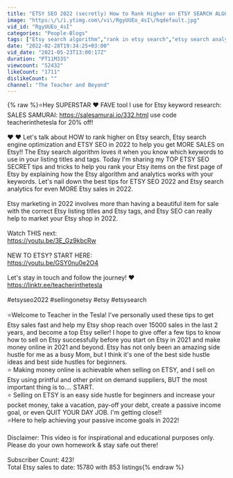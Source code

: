 ```yaml
---
title: "ETSY SEO 2022 (secretly) How to Rank Higher on ETSY SEARCH ALGORITHM & TOP SECRET Etsy SEO tips 2022"
image: "https:\/\/i.ytimg.com\/vi\/RgyUUEo_4sI\/hqdefault.jpg"
vid_id: "RgyUUEo_4sI"
categories: "People-Blogs"
tags: ["Etsy search algorithm","rank in etsy search","etsy search analytics"]
date: "2022-02-28T19:34:25+03:00"
vid_date: "2021-05-23T13:00:17Z"
duration: "PT11M33S"
viewcount: "52432"
likeCount: "1711"
dislikeCount: ""
channel: "The Teacher and Beyond"
---
```

{% raw %}⭐Hey SUPERSTAR ❤️ FAVE tool I use for Etsy keyword research:<br />SALES SAMURAI: <a rel="nofollow" target="blank" href="https://salesamurai.io/332.html">https://salesamurai.io/332.html</a> use code teacherinthetesla for 20% off!<br /><br /> ❤️ ❤️  Let's talk about HOW to rank higher on Etsy search, Etsy search engine optimization and ETSY SEO in 2022 to help you get MORE SALES on Etsy!! The Etsy search algorithm loves it when you know which keywords to use in your listing titles and tags. Today I'm sharing my TOP ETSY SEO SECRET tips and tricks to help you rank your Etsy items on the first page of Etsy by explaining how the Etsy algorithm and analytics works with your keywords. Let's nail down the best tips for ETSY SEO 2022 and Etsy search analytics for even MORE Etsy sales in 2022.<br /><br />Etsy marketing in 2022 involves more than having a beautiful item for sale with the correct Etsy listing titles and Etsy tags, and Etsy SEO can really help to market your Etsy shop in 2022. <br /><br />Watch THIS next:<br /><a rel="nofollow" target="blank" href="https://youtu.be/3E_Gz9kbcRw">https://youtu.be/3E_Gz9kbcRw</a><br /><br />NEW TO ETSY? START HERE:  <br /><a rel="nofollow" target="blank" href="https://youtu.be/GSY0nu0e2O4​​​">https://youtu.be/GSY0nu0e2O4​​​</a><br /><br />Let's stay in touch and follow the journey! ❤️<br /><a rel="nofollow" target="blank" href="https://linktr.ee/teacherinthetesla">https://linktr.ee/teacherinthetesla</a><br /><br />#etsyseo2022 #sellingonetsy #etsy #etsysearch<br /><br />⭐Welcome to Teacher in the Tesla! I've personally used these tips to get Etsy sales fast and help my Etsy shop reach over 15000 sales in the last 2 years, and become a top Etsy seller! I hope to give offer a few tips to know how to sell on Etsy successfully before you start on Etsy in 2021 and make money online in 2021 and beyond. Etsy has not only been an amazing side hustle for me as a busy Mom, but I think it's one of the best side hustle ideas and best side hustles for beginners.<br />⭐ Making money online is achievable when selling on ETSY, and I sell on Etsy using printful and other print on demand suppliers, BUT the most important thing is to.... START.<br />⭐ Selling on ETSY is an easy side hustle for beginners and increase your pocket money, take a vacation, pay-off your debt, create a passive income goal, or even QUIT YOUR DAY JOB. I'm getting close!!<br />⭐Here to help achieving your passive income goals in 2022!<br /><br />Disclaimer: This video is for inspirational and educational purposes only. Please do your own homework &amp; stay safe out there!  <br /><br />Subscriber Count: 423!<br />Total Etsy sales to date: 15780 with 853 listings{% endraw %}
